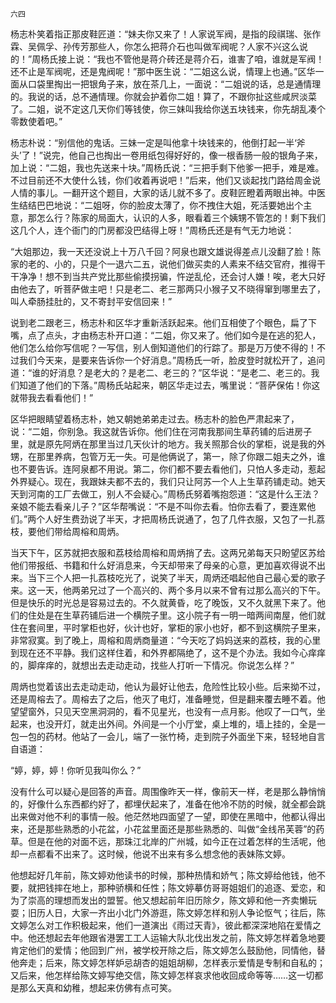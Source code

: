     六四 

   杨志朴笑着指正那皮鞋匠道：“妹夫你又来了！人家说军阀，是指的段祺瑞、张作霖、吴佩孚、孙传芳那些人，你怎么把蒋介石也叫做军阀呢？人家不兴这么说的！”周杨氏接上说：“我也不管他是蒋介砖还是蒋介石，谁害了咱，谁就是军阀！还不止是军阀呢，还是鬼阀呢！”那中医生说：“二姐这么说，情理上也通。”区华一面从口袋里掏出一把银角子来，放在茶几上，一面说：“二姐说的话，总是通情理的。我说的话，总不通情理。你就会护着你二姐！算了，不跟你扯这些咸屄淡菜了。二姐，说不定这几天你们等钱使，你三妹叫我给你送五块钱来，你先胡乱凑个零数使着吧。”

   杨志朴说：“别信他的鬼话。三妹一定是叫他拿十块钱来的，他倒打起一半‘斧头’了！”说完，他自己也掏出一卷用纸包得好好的，像一根香肠一般的银角子来，加上说：“二姐，我也先送来十块。”周杨氏说：“三把手剩下他爹一把手，难是难。不过目前还不大使什么钱，你们收着再说吧！”后来，他们又谈起找门路给周金说人情的事儿。一翻开这个题目，大家的话儿就不多了。皮鞋匠瞪着两眼出神。中医生结结巴巴地说：“二姐呀，你的脸皮太薄了，你不拽住大姐，死活要她出个主意，那怎么行？陈家的局面大，认识的人多，眼看着三个姨甥不管怎的！剩下我们这几个人，连个衙门的门房都没巴结得上呀！”周杨氏还是有气无力地说：

   “大姐那边，我一天还没说上十万八千回？阿泉也跟文雄说得差点儿没翻了脸！陈家的老的、小的，只是个一退六二五，说他们做买卖的人素来不结交官府，推得干干净净！想不到当共产党比那些偷摸拐骗，忤逆乱伦，还会讨人嫌！唉，老大只好由他去了，听菩萨做主吧！只是老二、老三那两只小猴子又不晓得窜到哪里去了，叫人牵肠挂肚的，又不寄封平安信回来！”

   说到老二跟老三，杨志朴和区华才重新活跃起来。他们互相使了个眼色，扁了下嘴，点了点头，才由杨志朴开口道：“二姐，你又来了。他们如今是在逃的犯人，他们怎么给你写信呢？一写信，别人倒知道他们的行踪了。那是万万使不得的！不过我们今天来，是要来告诉你一个好消息。”周杨氏一听，脸皮登时就松开了，追问道：“谁的好消息？是老大的？是老二、老三的？”区华说：“是老二、老三的。我们知道了他们的下落。”周杨氏站起来，朝区华走过去，嘴里说：“菩萨保佑！你这就带我去看看他们！”

   区华把眼睛望着杨志朴，她又朝她弟弟走过去。杨志朴的脸色严肃起来了，说：“二姐，你别急。我这就告诉你。他们住在河南我那间生草药铺的后进房子里，就是原先阿炳在那里当过几天伙计的地方。我关照那合伙的掌柜，说是我的外甥，在那里养病，包管万无一失。可是他俩说了，第一，除了你跟二姐夫之外，谁也不要告诉。连阿泉都不用说。第二，你们都不要去看他们，只怕人多走动，惹起外界疑心。现在，我跟妹夫都不去的，我们只让阿苏一个人上生草药铺走动。她天天到河南的工厂去做工，别人不会疑心。”周杨氏努着嘴抱怨道：“这是什么王法？亲娘不能去看亲儿子？”区华帮嘴说：“不是不叫你去看。怕你去看了，要连累他们。”两个人好生费劲说了半天，才把周杨氏说通了，包了几件衣服，又包了一扎荔枝，要他们带给周榕和周炳。

   当天下午，区苏就把衣服和荔枝给周榕和周炳捎了去。这两兄弟每天只盼望区苏给他们带报纸、书籍和什么好消息来，今天却带来了母亲的心意，更加喜欢得说不出来。当下三个人把一扎荔枝吃光了，说笑了半天，周炳还唱起他自己最心爱的歌子来。这一天，他两弟兄过了一个高兴的、两个多月以来不曾有过那么高兴的下午。但是快乐的时光总是容易过去的。不久就黄昏，吃了晚饭，又不久就黑下来了。他们的住处是在生草药铺后进一个横院子里。这小院子有一明一暗两间南屋，他们就住在套间里，平时掌柜也好，伙计也好，掌柜的家小也好，都不到这横院子里来，非常寂寞。到了晚上，周榕和周炳商量道：“今天吃了妈妈送来的荔枝，我的心里到现在还不平静。我们这样住着，和外界都隔绝了，这不是个办法。我如今心痒痒的，脚痒痒的，就想出去走动走动，找些人打听一下情况。你说怎么样？”

   周炳也觉着该出去走动走动，他认为最好让他去，危险性比较小些。后来拗不过，还是周榕去了。周榕去了之后，他灭了电灯，准备睡觉，但是翻来覆去睡不着。他望望窗外，只见天空黑洞洞的，看不见星光，也没有一点月影。他叹了一口气，坐起来，也没开灯，就走出外间。外间是一个小厅堂，桌上堆的，墙上挂的，全是一包一包的药材。他站了一会儿，端了一张竹椅，走到院子外面坐下来，轻轻地自言自语道：

   “婷，婷，婷！你听见我叫你么？”

   没有什么可以疑心是回答的声音。周围像昨天一样，像前天一样，老是那么静悄悄的，好像什么东西都约好了，都埋伏起来了，准备在他冷不防的时候，就全都会跳出来做对他不利的事情一般。他茫然地四面望了一望，即使在黑暗中，他都认得出来，还是那些熟悉的小花盆，小花盆里面还是那些熟悉的、叫做“金线吊芙蓉”的药草。但是在他的对面不远，那珠江北岸的广州城，如今正在过着怎样的生活呢，他却一点都看不出来了。这时候，他说不出来有多么想念他的表妹陈文婷。

   他想起好几年前，陈文婷劝他读书的时候，那种热情和娇气；陈文婷给他钱，他不要，就把钱摔在地上，那种骄横和任性；陈文婷摹仿哥哥姐姐们的追逐、爱恋，和为了崇高的理想而发出的盟誓。他又想起前年旧历除夕，陈文婷和他一齐卖懒玩耍；旧历人日，大家一齐出小北门外游逛，陈文婷怎样和别人争论怄气；往后，陈文婷怎么对工作积极起来，他们一道演出《雨过天青》，彼此都深深地陷在爱情之中。他还想起去年他跟省港罢工工人运输大队北伐出发之前，陈文婷怎样着急地要肯定他们的爱情；他回到广州，被学校开除之后，陈文婷怎么鼓励他，同情他，替他奔走；后来，陈文婷怎样妒忌胡杏的姐姐胡柳，怎样表示爱情是专制和自私的；又后来，他怎样给陈文婷写绝交信，陈文婷怎样哀求他收回成命等等……这一切都是那么天真和幼稚，想起来仿佛有点可笑。

